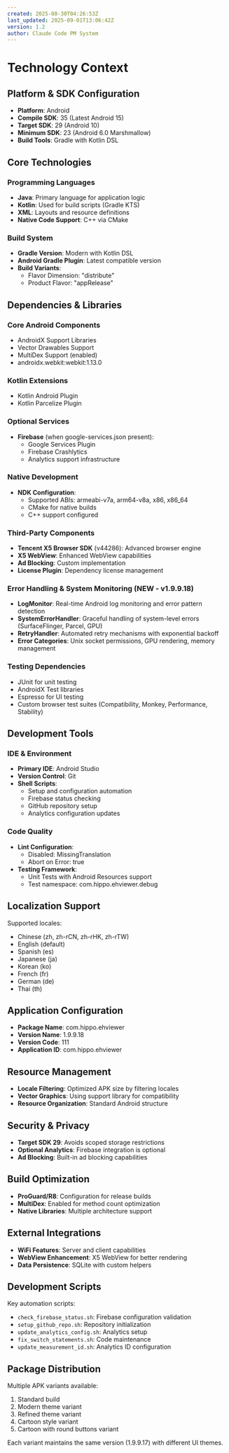 ```yaml
---
created: 2025-08-30T04:26:53Z
last_updated: 2025-09-01T13:06:42Z
version: 1.2
author: Claude Code PM System
---
```


# Technology Context

## Platform & SDK Configuration
- **Platform**: Android
- **Compile SDK**: 35 (Latest Android 15)
- **Target SDK**: 29 (Android 10)
- **Minimum SDK**: 23 (Android 6.0 Marshmallow)
- **Build Tools**: Gradle with Kotlin DSL

## Core Technologies

### Programming Languages
- **Java**: Primary language for application logic
- **Kotlin**: Used for build scripts (Gradle KTS)
- **XML**: Layouts and resource definitions
- **Native Code Support**: C++ via CMake

### Build System
- **Gradle Version**: Modern with Kotlin DSL
- **Android Gradle Plugin**: Latest compatible version
- **Build Variants**: 
  - Flavor Dimension: "distribute"
  - Product Flavor: "appRelease"

## Dependencies & Libraries

### Core Android Components
- AndroidX Support Libraries
- Vector Drawables Support
- MultiDex Support (enabled)
- androidx.webkit:webkit:1.13.0

### Kotlin Extensions
- Kotlin Android Plugin
- Kotlin Parcelize Plugin

### Optional Services
- **Firebase** (when google-services.json present):
  - Google Services Plugin
  - Firebase Crashlytics
  - Analytics support infrastructure

### Native Development
- **NDK Configuration**:
  - Supported ABIs: armeabi-v7a, arm64-v8a, x86, x86_64
  - CMake for native builds
  - C++ support configured

### Third-Party Components
- **Tencent X5 Browser SDK** (v44286): Advanced browser engine
- **X5 WebView**: Enhanced WebView capabilities
- **Ad Blocking**: Custom implementation
- **License Plugin**: Dependency license management

### Error Handling & System Monitoring (NEW - v1.9.9.18)
- **LogMonitor**: Real-time Android log monitoring and error pattern detection
- **SystemErrorHandler**: Graceful handling of system-level errors (SurfaceFlinger, Parcel, GPU)
- **RetryHandler**: Automated retry mechanisms with exponential backoff
- **Error Categories**: Unix socket permissions, GPU rendering, memory management

### Testing Dependencies
- JUnit for unit testing
- AndroidX Test libraries
- Espresso for UI testing
- Custom browser test suites (Compatibility, Monkey, Performance, Stability)

## Development Tools

### IDE & Environment
- **Primary IDE**: Android Studio
- **Version Control**: Git
- **Shell Scripts**: 
  - Setup and configuration automation
  - Firebase status checking
  - GitHub repository setup
  - Analytics configuration updates

### Code Quality
- **Lint Configuration**:
  - Disabled: MissingTranslation
  - Abort on Error: true
- **Testing Framework**:
  - Unit Tests with Android Resources support
  - Test namespace: com.hippo.ehviewer.debug

## Localization Support
Supported locales:
- Chinese (zh, zh-rCN, zh-rHK, zh-rTW)
- English (default)
- Spanish (es)
- Japanese (ja)
- Korean (ko)
- French (fr)
- German (de)
- Thai (th)

## Application Configuration
- **Package Name**: com.hippo.ehviewer
- **Version Name**: 1.9.9.18
- **Version Code**: 111
- **Application ID**: com.hippo.ehviewer

## Resource Management
- **Locale Filtering**: Optimized APK size by filtering locales
- **Vector Graphics**: Using support library for compatibility
- **Resource Organization**: Standard Android structure

## Security & Privacy
- **Target SDK 29**: Avoids scoped storage restrictions
- **Optional Analytics**: Firebase integration is optional
- **Ad Blocking**: Built-in ad blocking capabilities

## Build Optimization
- **ProGuard/R8**: Configuration for release builds
- **MultiDex**: Enabled for method count optimization
- **Native Libraries**: Multiple architecture support

## External Integrations
- **WiFi Features**: Server and client capabilities
- **WebView Enhancement**: X5 WebView for better rendering
- **Data Persistence**: SQLite with custom helpers

## Development Scripts
Key automation scripts:
- `check_firebase_status.sh`: Firebase configuration validation
- `setup_github_repo.sh`: Repository initialization
- `update_analytics_config.sh`: Analytics setup
- `fix_switch_statements.sh`: Code maintenance
- `update_measurement_id.sh`: Analytics ID configuration

## Package Distribution
Multiple APK variants available:
1. Standard build
2. Modern theme variant
3. Refined theme variant
4. Cartoon style variant
5. Cartoon with round buttons variant

Each variant maintains the same version (1.9.9.17) with different UI themes.